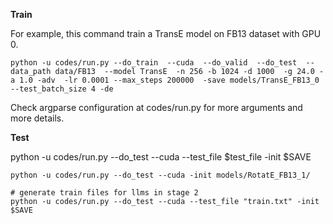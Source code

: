 **Train**

For example, this command train a TransE model on FB13 dataset with GPU 0.

```
python -u codes/run.py --do_train  --cuda  --do_valid  --do_test  --data_path data/FB13  --model TransE  -n 256 -b 1024 -d 1000  -g 24.0 -a 1.0 -adv  -lr 0.0001 --max_steps 200000  -save models/TransE_FB13_0 --test_batch_size 4 -de
```

Check argparse configuration at codes/run.py for more arguments and more details.

**Test**

python -u codes/run.py --do_test --cuda --test_file $test_file -init $SAVE

```
python -u codes/run.py --do_test --cuda -init models/RotatE_FB13_1/
```

```
# generate train files for llms in stage 2
python -u codes/run.py --do_test --cuda --test_file "train.txt" -init $SAVE
```